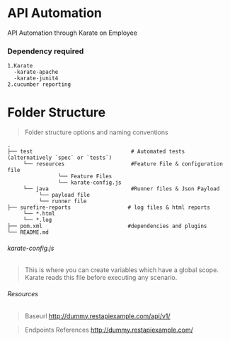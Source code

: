 # API Automation

API Automation through Karate on Employee 


### Dependency required


```
1.Karate
  -karate-apache
  -karate-junit4
2.cucumber reporting

```

Folder Structure
============================

> Folder structure options and naming conventions


    .
    ├── test                               # Automated tests (alternatively `spec` or `tests`)
         └── resources                     #Feature File & configuration file
                    └── Feature Files
                    └── karate-config.js  
         └── java                          #Runner files & Json Payload
              └── payload file      
              └── runner file  
    ├── surefire-reports                  # log files & html reports
         └── *.html                       
         └── *.log                                         
    ├── pom.xml                           #dependencies and plugins
    └── README.md
    
###### karate-config.js
>This is where you can create variables which have a global scope. Karate reads this file before executing any scenario. 

###### Resources
>Baseurl
http://dummy.restapiexample.com/api/v1/

>Endpoints References 
http://dummy.restapiexample.com/
